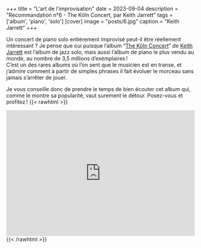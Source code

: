 +++
title = "L'art de l'improvisation"
date = 2023-09-04
description = "Recommandation n°6 - The Köln Concert, par Keith Jarrett"
tags = ['album', 'piano', 'solo']
[cover]
image = "posts/6.jpg"
caption = "Keith Jarrett"
+++

Un concert de piano solo entièrement improvisé peut-il être réellement intéressant ? Je pense que oui puisque
l’album “[The Köln Concert](https://fr.wikipedia.org/wiki/The_K%C3%B6ln_Concert)”
de [Keith Jarrett](https://fr.wikipedia.org/wiki/Keith_Jarrett) est l’album de jazz solo, mais aussi l’album de piano le
plus vendu au monde, au nombre de 3,5 millions d’exemplaires !  
C’est un des rares albums où l’on sent que le musicien est en transe, et j’admire comment à partir de simples phrases il
fait évoluer le morceau sans jamais s’arrêter de jouer.

Je vous conseille donc de prendre le temps de bien écouter cet album qui, comme le montre sa popularité, vaut surement
le détour. Posez-vous et profitez !
{{< rawhtml >}}
<div style="max-width:100%;"><div style="position:relative;padding-bottom:calc(56.25% + 52px);height: 0;"><iframe style="position:absolute;top:0;left:0;" width="100%" height="100%" src="https://odesli.co/embed/?url=https%3A%2F%2Falbum.link%2Ftmfbtgtpzjwgh&theme=light" frameborder="0" allowfullscreen sandbox="allow-same-origin allow-scripts allow-presentation allow-popups allow-popups-to-escape-sandbox" allow="clipboard-read; clipboard-write"></iframe></div></div>
{{< /rawhtml >}}
